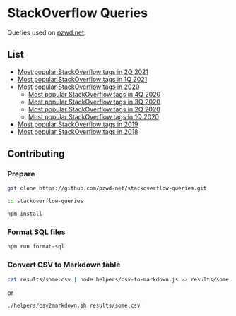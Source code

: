 # StackOverflow Queries

Queries used on [pzwd.net](https://pzwd.net/t/top-of-stackoverflow).

## List

- [Most popular StackOverflow tags in 2Q 2021](results/most-popular-stackoverflow-tags-in-2q-2021.md)
- [Most popular StackOverflow tags in 1Q 2021](results/most-popular-stackoverflow-tags-in-1q-2021.md)
- [Most popular StackOverflow tags in 2020](results/most-popular-stackoverflow-tags-in-2020.md)
  - [Most popular StackOverflow tags in 4Q 2020](results/most-popular-stackoverflow-tags-in-4q-2020.md)
  - [Most popular StackOverflow tags in 3Q 2020](results/most-popular-stackoverflow-tags-in-3q-2020.md)
  - [Most popular StackOverflow tags in 2Q 2020](results/most-popular-stackoverflow-tags-in-2q-2020.md)
  - [Most popular StackOverflow tags in 1Q 2020](results/most-popular-stackoverflow-tags-in-1q-2020.md)
- [Most popular StackOverflow tags in 2019](results/most-popular-stackoverflow-tags-in-2019.md)
- [Most popular StackOverflow tags in 2018](results/most-popular-stackoverflow-tags-in-2018.md)

## Contributing

### Prepare

```sh
git clone https://github.com/pzwd-net/stackoverflow-queries.git

cd stackoverflow-queries

npm install
```

### Format SQL files

```sh
npm run format-sql
```

### Convert CSV to Markdown table

```sh
cat results/some.csv | node helpers/csv-to-markdown.js >> results/some.md
```

or

```sh
./helpers/csv2markdown.sh results/some.csv
```
